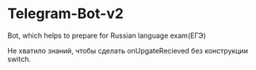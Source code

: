# Telegram-Bot-v2
Bot, which helps to prepare for Russian language exam(ЕГЭ)

Не хватило знаний, чтобы сделать onUpgateRecieved без конструкции switch.
